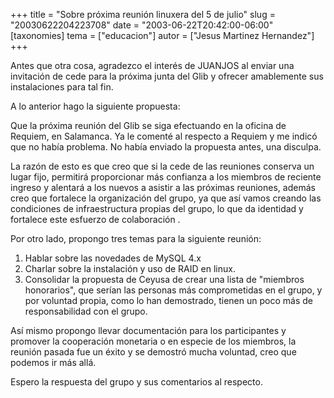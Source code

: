 +++
title = "Sobre próxima reunión linuxera del 5 de julio"
slug = "20030622204223708"
date = "2003-06-22T20:42:00-06:00"
[taxonomies]
tema = ["educacion"]
autor = ["Jesus Martinez Hernandez"]
+++

Antes que otra cosa, agradezco el interés de JUANJOS al enviar una
invitación de cede para la próxima junta del Glib y ofrecer amablemente
sus instalaciones para tal fin.

A lo anterior hago la siguiente propuesta:

<!-- more -->
Que la próxima reunión del Glib se siga efectuando en la oficina de
Requiem, en Salamanca. Ya le comenté al respecto a Requiem y me indicó
que no había problema. No había enviado la propuesta antes, una
disculpa.

La razón de esto es que creo que si la cede de las reuniones conserva un
lugar fijo, permitirá proporcionar más confianza a los miembros de
reciente ingreso y alentará a los nuevos a asistir a las próximas
reuniones, además creo que fortalece la organización del grupo, ya que
así vamos creando las condiciones de infraestructura propias del grupo,
lo que da identidad y fortalece este esfuerzo de colaboración .

Por otro lado, propongo tres temas para la siguiente reunión:

1.  Hablar sobre las novedades de MySQL 4.x
2.  Charlar sobre la instalación y uso de RAID en linux.
3.  Consolidar la propuesta de Ceyusa de crear una lista de
    &quot;miembros honorarios&quot;, que serían las personas más
    comprometidas en el grupo, y por voluntad propia, como lo han
    demostrado, tienen un poco más de responsabilidad con el grupo.

Así mismo propongo llevar documentación para los participantes y
promover la cooperación monetaria o en especie de los miembros, la
reunión pasada fue un éxito y se demostró mucha voluntad, creo que
podemos ir más allá.

Espero la respuesta del grupo y sus comentarios al respecto.

